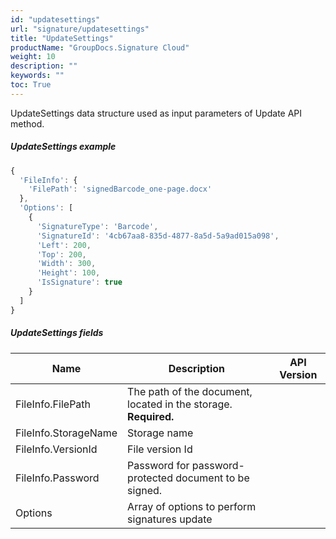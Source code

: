 ```yaml
---
id: "updatesettings"
url: "signature/updatesettings"
title: "UpdateSettings"
productName: "GroupDocs.Signature Cloud"
weight: 10
description: ""
keywords: ""
toc: True
---
```


UpdateSettings data structure used as input parameters of Update API method.

##### UpdateSettings example

```javascript
{
  'FileInfo': {
    'FilePath': 'signedBarcode_one-page.docx'
  },
  'Options': [
    {
      'SignatureType': 'Barcode',
      'SignatureId': '4cb67aa8-835d-4877-8a5d-5a9ad015a098',
      'Left': 200,
      'Top': 200,
      'Width': 300,
      'Height': 100,
      'IsSignature': true
    }
  ]
}

```

##### UpdateSettings fields

|Name|Description|API Version
|---|---|---
|FileInfo.FilePath|The path of the document, located in the storage. **Required.**|
|FileInfo.StorageName|Storage name|
|FileInfo.VersionId|File version Id|
|FileInfo.Password|Password for password-protected document to be signed.|
|Options|Array of options to perform signatures update|
